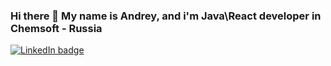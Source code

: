 ### Hi there 👋 My name is Andrey, and i'm Java\React developer in Chemsoft - Russia

[![LinkedIn badge](https://img.shields.io/badge/-LinkedIn-blue?logo=linkedin&style=flat)](https://linkedin.com/in/azzadal)
